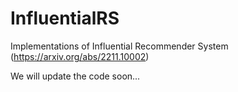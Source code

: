 # InfluentialRS
Implementations of Influential Recommender System (https://arxiv.org/abs/2211.10002)

We will update the code soon...
